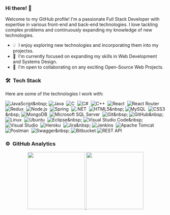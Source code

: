 ### Hi there! 👋

Welcome to my GitHub profile! I'm a passionate Full Stack Developer with expertise in various front-end and back-end technologies. I love tackling complex problems and continuously expanding my knowledge of new technologies.

- 💡 &nbsp;I enjoy exploring new technologies and incorporating them into my projectss.
- 🌱 &nbsp;I'm currently focused on expanding my skills in Web Development and Systems Design.
- 👯 &nbsp;I'm open to collaborating on any exciting Open-Source Web Projects.

### 🛠️ &nbsp;Tech Stack

Here are some of the technologies I work with:

![JavaScript]([https://img.shields.io/badge/javascript-%23323330.svg?style=for-the-badge&logo=javascript&logoColor=%23F7DF1E](https://user-images.githubusercontent.com/25181517/117447155-6a868a00-af3d-11eb-9cfe-245df15c9f3f.png))&nbsp;
![Java](https://img.shields.io/badge/java-%23ED8B00.svg?style=for-the-badge&logo=java&logoColor=white)&nbsp;
![C](https://img.shields.io/badge/c-%2300599C.svg?style=for-the-badge&logo=c&logoColor=white)&nbsp;
![C#](https://img.shields.io/badge/c%23-%23239120.svg?style=for-the-badge&logo=c-sharp&logoColor=white)&nbsp;
![C++](https://img.shields.io/badge/c++-%2300599C.svg?style=for-the-badge&logo=c%2B%2B&logoColor=white)&nbsp;
![React](https://img.shields.io/badge/react-%2320232a.svg?style=for-the-badge&logo=react&logoColor=%2361DAFB)&nbsp;
![React Router](https://img.shields.io/badge/React_Router-CA4245?style=for-the-badge&logo=react-router&logoColor=white)&nbsp;
![Redux](https://img.shields.io/badge/redux-%23593d88.svg?style=for-the-badge&logo=redux&logoColor=white)&nbsp;
![Node.js](https://img.shields.io/badge/node.js-6DA55F?style=for-the-badge&logo=node.js&logoColor=white)&nbsp;
![Spring](https://img.shields.io/badge/spring-%236DB33F.svg?style=for-the-badge&logo=spring&logoColor=white)&nbsp;
![.NET](https://img.shields.io/badge/.NET-5C2D91?style=for-the-badge&logo=.net&logoColor=white)&nbsp;
![HTML5]([https://img.shields.io/badge/html5-%23E34F26.svg?style=for-the-badge&logo=html5&logoColor=white](https://user-images.githubusercontent.com/25181517/192158954-f88b5814-d510-4564-b285-dff7d6400dad.png))&nbsp;
![MySQL](https://img.shields.io/badge/mysql-%2300f.svg?style=for-the-badge&logo=mysql&logoColor=white)&nbsp;
![CSS3]([https://img.shields.io/badge/css3-%231572B6.svg?style=for-the-badge&logo=css3&logoColor=white](https://user-images.githubusercontent.com/25181517/183898674-75a4a1b1-f960-4ea9-abcb-637170a00a75.png))&nbsp;
![MongoDB](https://img.shields.io/badge/MongoDB-%234ea94b.svg?style=for-the-badge&logo=mongodb&logoColor=white)&nbsp;
![Microsoft SQL Server](https://img.shields.io/badge/Microsoft%20SQL%20Server-CC2927?style=for-the-badge&logo=microsoft%20sql%20server&logoColor=white)&nbsp;
![Git]([https://img.shields.io/badge/git-%23F05033.svg?style=for-the-badge&logo=git&logoColor=white](https://user-images.githubusercontent.com/25181517/192108372-f71d70ac-7ae6-4c0d-8395-51d8870c2ef0.png))&nbsp;
![GitHub]([https://img.shields.io/badge/github-%23121011.svg?style=for-the-badge&logo=github&logoColor=white](https://user-images.githubusercontent.com/25181517/192108374-8da61ba1-99ec-41d7-80b8-fb2f7c0a4948.png))&nbsp;
![Linux](https://img.shields.io/badge/Linux-FCC624?style=for-the-badge&logo=linux&logoColor=black)&nbsp;
![Ubuntu](https://img.shields.io/badge/Ubuntu-E95420?style=for-the-badge&logo=ubuntu&logoColor=white)&nbsp;
![Eclipse]([https://img.shields.io/badge/Eclipse-FE7A16.svg?style=for-the-badge&logo=Eclipse&logoColor=white](https://user-images.githubusercontent.com/25181517/192108892-6e9b5cdf-4e35-4a70-ad9a-801a93a07c1c.png))&nbsp;
![Visual Studio Code]([https://img.shields.io/badge/Visual%20Studio%20Code-0078d7.svg?style=for-the-badge&logo=visual-studio-code&logoColor=white](https://user-images.githubusercontent.com/25181517/192108891-d86b6220-e232-423a-bf5f-90903e6887c3.png))&nbsp;
![Visual Studio](https://img.shields.io/badge/Visual%20Studio-5C2D91.svg?style=for-the-badge&logo=visual-studio&logoColor=white)&nbsp;
![Heroku](https://img.shields.io/badge/heroku-%23430098.svg?style=for-the-badge&logo=heroku&logoColor=white)&nbsp;
![Jira]([https://img.shields.io/badge/jira-%230A0FFF.svg?style=for-the-badge&logo=jira&logoColor=white](https://user-images.githubusercontent.com/25181517/183912952-83784e94-629d-4c34-a961-ae2ae795b662.png))&nbsp;
![Jenkins](https://img.shields.io/badge/jenkins-%232C5263.svg?style=for-the-badge&logo=jenkins&logoColor=white)&nbsp;
![Apache Tomcat](https://img.shields.io/badge/apache%20tomcat-%23F8DC75.svg?style=for-the-badge&logo=apache-tomcat&logoColor=black)&nbsp;
![Postman](https://img.shields.io/badge/Postman-FF6C37?style=for-the-badge&logo=postman&logoColor=white)&nbsp;
![Swagger]([https://img.shields.io/badge/-Swagger-%23Clojure?style=for-the-badge&logo=swagger&logoColor=white](https://user-images.githubusercontent.com/25181517/186711335-a3729606-5a78-4496-9a36-06efcc74f800.png))&nbsp;
![Bitbucket]([https://img.shields.io/badge/bitbucket-%230047B3.svg?style=for-the-badge&logo=bitbucket&logoColor=white](https://user-images.githubusercontent.com/25181517/192108375-268c35e6-ab26-44b2-88bf-e3121a4e5083.png))
![REST API](https://user-images.githubusercontent.com/25181517/192107858-fe19f043-c502-4009-8c47-476fc89718ad.png)

### ⚙️ &nbsp;GitHub Analytics

<p align="center">
  <a href="https://github.com/rohan-d27">
    <img height="180em" src="https://github-readme-stats-eight-theta.vercel.app/api?username=rohan-d27&show_icons=true&theme=algolia&include_all_commits=true&count_private=true"/>
    <img height="180em" src="https://github-readme-stats-eight-theta.vercel.app/api/top-langs/?username=rohan-d27&layout=compact&langs_count=8&theme=algolia"/>
  </a>
</p>
